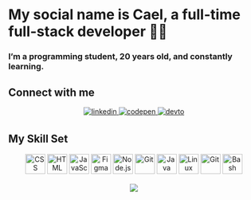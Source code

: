 # My social name is Cael, a full-time full-stack developer 👨‍💻
### I’m a programming student, 20 years old, and constantly learning. 


## Connect with me  
<div align="center">
<a href="https://www.linkedin.com/in/rayssa-souza-inocencio-9bb059303/" target="_blank">
<img src=https://img.shields.io/badge/linkedin-%231E77B5.svg?&style=for-the-badge&logo=linkedin&logoColor=white alt=linkedin style="margin-bottom: 5px;" />
</a>
<a href="https://codepen.io/rayssa-inocencio" target="_blank">
<img src=https://img.shields.io/badge/codepen-%23131417.svg?&style=for-the-badge&logo=codepen&logoColor=white alt=codepen style="margin-bottom: 5px;" />
</a>
<a href="https://dev.to/rayssa-inocencio" target="_blank">
<img src=https://img.shields.io/badge/dev.to-%2308090A.svg?&style=for-the-badge&logo=dev.to&logoColor=white alt=devto style="margin-bottom: 5px;" />
</a>
</div>  

## My Skill Set 
<div align="center">
<img src="https://profilinator.rishav.dev/skills-assets/css3-original-wordmark.svg" alt="CSS" height="40" /> <img src="https://profilinator.rishav.dev/skills-assets/html5-original-wordmark.svg" alt="HTML" height="40" /> <img src="https://profilinator.rishav.dev/skills-assets/javascript-original.svg" alt="JavaScript" height="40"/> <img src="https://profilinator.rishav.dev/skills-assets/figma-icon.svg" alt="Figma" height="40"/>
<img src="https://profilinator.rishav.dev/skills-assets/nodejs-original-wordmark.svg" alt="Node.js" height="40"/> <img src="https://profilinator.rishav.dev/skills-assets/git-scm-icon.svg" alt="Git" height="40"/> <img src="https://profilinator.rishav.dev/skills-assets/java-original-wordmark.svg" alt="Java" height="40"/>
<img src="https://profilinator.rishav.dev/skills-assets/linux-original.svg" alt="Linux" height="40"/> <img src="https://profilinator.rishav.dev/skills-assets/git-scm-icon.svg" alt="Git" height="40"/> <img src="https://profilinator.rishav.dev/skills-assets/gnu_bash-icon.svg" alt="Bash" height="40"/>
</div>
<br> 
<div align="center"><img src="https://github-readme-stats.vercel.app/api?username=devrayssa&show_icons=true&count_private=true&hide_border=true" align="center" /></div>  

<br/>  
